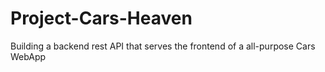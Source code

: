 # Project-Cars-Heaven
Building a backend rest API that serves the frontend of a all-purpose Cars WebApp
